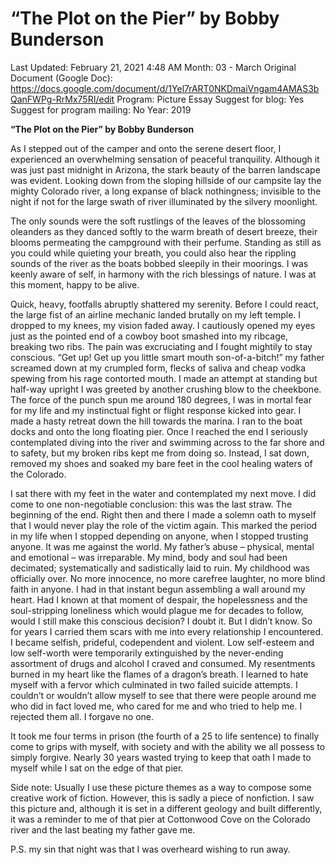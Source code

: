 # “The Plot on the Pier” by Bobby Bunderson

Last Updated: February 21, 2021 4:48 AM
Month: 03 - March
Original Document (Google Doc): https://docs.google.com/document/d/1Yel7rART0NKDmaiVngam4AMAS3bQanFWPg-RrMx75RI/edit
Program: Picture Essay
Suggest for blog: Yes
Suggest for program mailing: No
Year: 2019

**“The Plot on the Pier” by Bobby Bunderson**

As I stepped out of the camper and onto the serene desert floor, I experienced an overwhelming sensation of peaceful tranquility. Although it was just past midnight in Arizona, the stark beauty of the barren landscape was evident. Looking down from the sloping hillside of our campsite lay the mighty Colorado river, a long expanse of black nothingness; invisible to the night if not for the large swath of river illuminated by the silvery moonlight.

The only sounds were the soft rustlings of the leaves of the blossoming oleanders as they danced softly to the warm breath of desert breeze, their blooms permeating the campground with their perfume. Standing as still as you could while quieting your breath, you could also hear the rippling sounds of the river as the boats bobbed sleepily in their moorings. I was keenly aware of self, in harmony with the rich blessings of nature. I was at this moment, happy to be alive.

Quick, heavy, footfalls abruptly shattered my serenity. Before I could react, the large fist of an airline mechanic landed brutally on my left temple. I dropped to my knees, my vision faded away. I cautiously opened my eyes just as the pointed end of a cowboy boot smashed into my ribcage, breaking two ribs. The pain was excruciating and I fought mightily to stay conscious. “Get up! Get up you little smart mouth son-of-a-bitch!” my father screamed down at my crumpled form, flecks of saliva and cheap vodka spewing from his rage contorted mouth. I made an attempt at standing but half-way upright I was greeted by another crushing blow to the cheekbone. The force of the punch spun me around 180 degrees, I was in mortal fear for my life and my instinctual fight or flight response kicked into gear. I made a hasty retreat down the hill towards the marina. I ran to the boat docks and onto the long floating pier. Once I reached the end I seriously contemplated diving into the river and swimming across to the far shore and to safety, but my broken ribs kept me from doing so. Instead, I sat down, removed my shoes and soaked my bare feet in the cool healing waters of the Colorado.

I sat there with my feet in the water and contemplated my next move. I did come to one non-negotiable conclusion: this was the last straw. The beginning of the end. Right then and there I made a solemn oath to myself that I would never play the role of the victim again. This marked the period in my life when I stopped depending on anyone, when I stopped trusting anyone. It was me against the world. My father’s abuse – physical, mental and emotional – was irreparable. My mind, body and soul had been decimated; systematically and sadistically laid to ruin. My childhood was officially over. No more innocence, no more carefree laughter, no more blind faith in anyone. I had in that instant begun assembling a wall around my heart. Had I known at that moment of despair, the hopelessness and the soul-stripping loneliness which would plague me for decades to follow, would I still make this conscious decision? I doubt it. But I didn’t know. So for years I carried them scars with me into every relationship I encountered. I became selfish, prideful, codependent and violent. Low self-esteem and low self-worth were temporarily extinguished by the never-ending assortment of drugs and alcohol I craved and consumed. My resentments burned in my heart like the flames of a dragon’s breath. I learned to hate myself with a fervor which culminated in two failed suicide attempts. I couldn’t or wouldn’t allow myself to see that there were people around me who did in fact loved me, who cared for me and who tried to help me. I rejected them all. I forgave no one.

It took me four terms in prison (the fourth of a 25 to life sentence) to finally come to grips with myself, with society and with the ability we all possess to simply forgive. Nearly 30 years wasted trying to keep that oath I made to myself while I sat on the edge of that pier.

Side note: Usually I use these picture themes as a way to compose some creative work of fiction. However, this is sadly a piece of nonfiction. I saw this picture and, although it is set in a different geology and built differently, it was a reminder to me of that pier at Cottonwood Cove on the Colorado river and the last beating my father gave me.

P.S. my sin that night was that I was overheard wishing to run away.